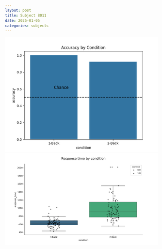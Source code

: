 ```yaml
---
layout: post
title: Subject 8011
date: 2025-01-05
categories: subjects
---
```


![](data/8011/run-25/8011_ATS_acc.png)
![](data/8011/run-25/8011_ATS_rt.png)
